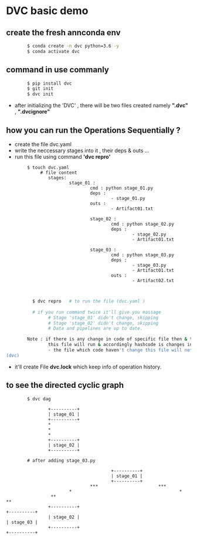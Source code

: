 #  DVC basic demo

## create the fresh annconda env 

```bash 
        $ conda create -n dvc python=3.6 -y 
        $ conda activate dvc 
```

## command in use commanly 

```bash 
        $ pip install dvc 
        $ git init
        $ dvc init  
```
- after initializing the 'DVC' , there will be two files created namely **".dvc"** , **".dvcignore"**


## how you can run the Operations Sequentially ?

- create the file dvc.yaml
- write the neccessary stages into it , their deps & outs ...
- run this file using command **'dvc repro'** 

```
        $ touch dvc.yaml 
             # file content 
                stages:
                        stage_01 :
                                cmd : python stage_01.py 
                                deps :
                                        - stage_01.py
                                outs :
                                        - Artifact01.txt

                                stage_02 :
                                        cmd : python stage_02.py 
                                        deps :
                                                - stage_02.py
                                                - Artifact01.txt

                                stage_03 :
                                        cmd : python stage_03.py 
                                        deps :
                                                - stage_03.py
                                                - Artifact01.txt
                                        outs :
                                                - Artifact02.txt



```


```bash 
          $ dvc repro   # to run the file (dvc.yaml )
          
          # if you run command twice it'll give you massage 
                # Stage 'stage_01' didn't change, skipping
                # Stage 'stage_02' didn't change, skipping
                # Data and pipelines are up to date.

        Note : if there is any change in code of specific file then & then only 
                this file will run & accordingly hashcode is changes in file *'dvc.lock'*..
                - the file which code haven't change this file will not run & skipped during the operations..
(dvc) 

```
- it'll create File **dvc.lock** which keep info of operation history.


##  **to see the directed cyclic graph**
```bash 
        $ dvc dag 

```
```- the graph will look like this....
                +----------+
                | stage_01 |
                +----------+
                *
                *
                *
                +----------+
                | stage_02 |
                +----------+

        # after adding stage_03.py 

                                        +----------+
                                        | stage_01 |
                                        +----------+
                                ***                       ***
                        *                                         *
                 **                                                       **
                +----------+                                             +----------+
                | stage_02 |                                             | stage_03 |
                +----------+                                             +----------+
                
```
